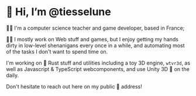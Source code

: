 # 👋 Hi, I’m @tiesselune

👨‍🏫 I'm a computer science teacher and game developer, based in France;

👨‍💻 I mostly work on Web stuff and games, but I enjoy getting my hands dirty in low-level shenanigans every once in a while, and automating most of the tasks I don't want to spend time on.

I'm working on 🦀 Rust stuff and utilities including a toy 3D engine, `wtvr3d`, as well as Javascript & TypeScript webcomponents, and use Unity 3D 🧊 on the daily.

Don't hesitate to reach out here on my public 💌 address!

<!---
tiesselune/tiesselune is a ✨ special ✨ repository because its `README.md` (this file) appears on your GitHub profile.
You can click the Preview link to take a look at your changes.
--->
